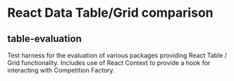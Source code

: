 # React Data Table/Grid comparison

## table-evaluation

Test harness for the evaluation of various packages providing React Table / Grid functionality.
Includes use of React Context to provide a hook for interacting with Competition Factory.
